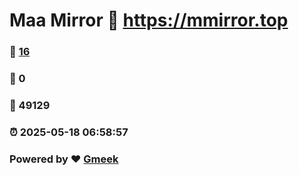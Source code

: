 # Maa Mirror :link: https://mmirror.top 
### :page_facing_up: [16](https://mmirror.top/tag.html) 
### :speech_balloon: 0 
### :hibiscus: 49129 
### :alarm_clock: 2025-05-18 06:58:57 
### Powered by :heart: [Gmeek](https://github.com/Meekdai/Gmeek)
